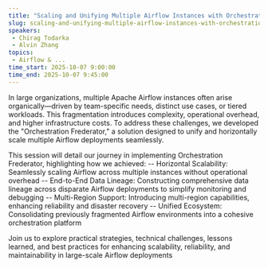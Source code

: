 ```yaml
---
title: "Scaling and Unifying Multiple Airflow Instances with Orchestration Frederator"
slug: scaling-and-unifying-multiple-airflow-instances-with-orchestration-frederator
speakers:
 - Chirag Todarka
 - Alvin Zhang
topics:
 - Airflow & ...
time_start: 2025-10-07 9:00:00
time_end: 2025-10-07 9:45:00
---
```


In large organizations, multiple Apache Airflow instances often arise organically—driven by team-specific needs, distinct use cases, or tiered workloads. This fragmentation introduces complexity, operational overhead, and higher infrastructure costs. To address these challenges, we developed the "Orchestration Frederator," a solution designed to unify and horizontally scale multiple Airflow deployments seamlessly.

This session will detail our journey in implementing Orchestration Frederator, highlighting how we achieved:
-- Horizontal Scalability: Seamlessly scaling Airflow across multiple instances without operational overhead
-- End-to-End Data Lineage: Constructing comprehensive data lineage across disparate Airflow deployments to simplify monitoring and debugging
-- Multi-Region Support: Introducing multi-region capabilities, enhancing reliability and disaster recovery
-- Unified Ecosystem: Consolidating previously fragmented Airflow environments into a cohesive orchestration platform

Join us to explore practical strategies, technical challenges, lessons learned, and best practices for enhancing scalability, reliability, and maintainability in large-scale Airflow deployments